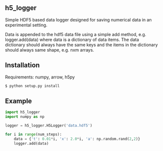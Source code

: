 ## h5_logger 

Simple HDF5 based data logger designed for saving numerical data in an
experimental setting.  

Data is appended to the hdf5 data file using a simple add  method, e.g.
logger.add(data) where data is a dictionary of data items. The data dictionary
should always have the same keys and the items in the dictionary should always
same shape, e.g. nxm arrays.  


## Installation

Requirements: numpy, arrow, h5py

```bash
$ python setup.py install 

```


## Example

``` python
import h5_logger
import numpy as np

logger = h5_logger.H5Logger('data.hdf5')

for i in range(num_steps):
    data = {'t': 0.01*i, 'x': 2.0*i, 'a': np.random.rand(2,2)}
    logger.add(data)

```




